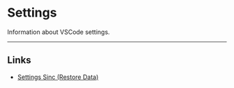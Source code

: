 # Settings

Information about VSCode settings.

---

## Links

- [Settings Sinc (Restore Data)](https://code.visualstudio.com/docs/editor/settings-sync#_restoring-data)
